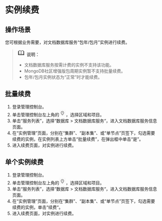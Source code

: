 # 实例续费<a name="dds_03_0005"></a>

## 操作场景<a name="section36712096194014"></a>

您可根据业务需要，对文档数据库服务“包年/包月”实例进行续费。

>![](public_sys-resources/icon-note.gif) **说明：**   
>-   文档数据库服务按需计费的实例不支持该功能。  
>-   MongoDB社区增强版包周期实例暂不支持批量续费。  
>-   包年/包月实例状态为“正常”时才能续费。  

## 批量续费<a name="section187320051111"></a>

1.  登录管理控制台。
2.  单击管理控制台左上角的![](figures/region.png)，选择区域和项目。
3.  单击“服务列表”，选择“数据库  \>  文档数据库服务“，进入文档数据库服务信息页面。
4.  在“实例管理”页面，分别在“集群”、“副本集”、或“单节点”页签下，勾选需要续费的实例，在实例列表上方单击“批量续费”，在弹出框中单击“是”。
5.  进入续费页面，对实例进行续费。

## 单个实例续费<a name="section754935216548"></a>

1.  登录管理控制台。
2.  单击管理控制台左上角的![](figures/region.png)，选择区域和项目。
3.  单击“服务列表”，选择“数据库  \>  文档数据库服务“，进入文档数据库服务信息页面。
4.  在“实例管理”页面，分别在“集群”、“副本集”、或“单节点”页签下，勾选需要续费的实例，单击“续费“。
5.  进入续费页面，对实例进行续费。

